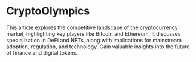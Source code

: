 # CryptoOlympics
This article explores the competitive landscape of the cryptocurrency market, highlighting key players like Bitcoin and Ethereum. It discusses specialization in DeFi and NFTs, along with implications for mainstream adoption, regulation, and technology. Gain valuable insights into the future of finance and digital tokens.
